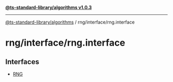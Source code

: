 [**@ts-standard-library/algorithms v1.0.3**](../../../README.md)

***

[@ts-standard-library/algorithms](../../../modules.md) / rng/interface/rng.interface

# rng/interface/rng.interface

## Interfaces

- [RNG](interfaces/RNG.md)

